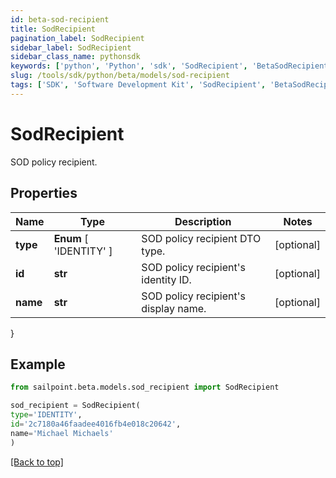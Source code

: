 ```yaml
---
id: beta-sod-recipient
title: SodRecipient
pagination_label: SodRecipient
sidebar_label: SodRecipient
sidebar_class_name: pythonsdk
keywords: ['python', 'Python', 'sdk', 'SodRecipient', 'BetaSodRecipient']
slug: /tools/sdk/python/beta/models/sod-recipient
tags: ['SDK', 'Software Development Kit', 'SodRecipient', 'BetaSodRecipient']
---
```


# SodRecipient

SOD policy recipient.

## Properties

| Name | Type | Description | Notes |
| --- | --- | --- | --- |
| **type** | **Enum** [ 'IDENTITY' ] | SOD policy recipient DTO type. | [optional] |
| **id** | **str** | SOD policy recipient's identity ID. | [optional] |
| **name** | **str** | SOD policy recipient's display name. | [optional] |

}

## Example

```python
from sailpoint.beta.models.sod_recipient import SodRecipient

sod_recipient = SodRecipient(
type='IDENTITY',
id='2c7180a46faadee4016fb4e018c20642',
name='Michael Michaels'
)

```

[[Back to top]](#)

